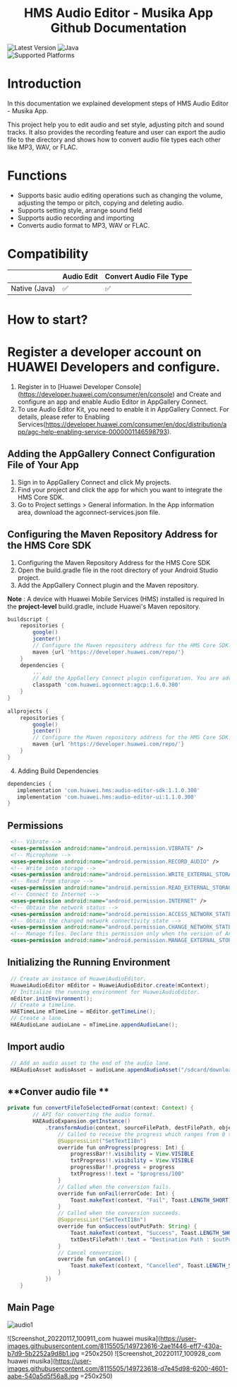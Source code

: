  <h1 align="center">HMS Audio Editor - Musika App Github Documentation</h3>
 
 ![Latest Version](https://img.shields.io/badge/latestVersion-1.0.0-yellow) ![Java](https://img.shields.io/badge/Java-ED8B00?style=for-the-badge&logo=java&logoColor=white)
<br>
![Supported Platforms](https://img.shields.io/badge/Supported_Platforms:-Native_Android-orange)


# Introduction

In this documentation we explained development steps of HMS Audio Editor - Musika App.

This project help you to edit audio and set style, adjusting pitch and sound tracks. It also provides the recording feature and user can export the audio file to the directory and shows how to convert audio file types each other like MP3, WAV, or FLAC. 

# Functions
- Supports basic audio editing operations such as changing the volume, adjusting the tempo or pitch, copying and deleting audio.
- Supports setting style, arrange sound field
- Supports audio recording and importing
- Converts audio format to MP3, WAV or FLAC.

# Compatibility

|   | Audio Edit | Convert Audio File Type |
| --- | --- | --- |
| Native (Java) | ✅ | ✅ |

# How to start?
  
# Register a developer account on HUAWEI Developers and configure.

1. Register in to [Huawei Developer Console] (https://developer.huawei.com/consumer/en/console) and Create and configure an app and enable Audio Editor in AppGallery Connect.
2. To use Audio Editor Kit, you need to enable it in AppGallery Connect. For details, please refer to Enabling Services(https://developer.huawei.com/consumer/en/doc/distribution/app/agc-help-enabling-service-0000001146598793).


##   Adding the AppGallery Connect Configuration File of Your App
1. Sign in to AppGallery Connect and click My projects.
2. Find your project and click the app for which you want to integrate the HMS Core SDK.
3. Go to Project settings > General information. In the App information area, download the agconnect-services.json file.

 ##  Configuring the Maven Repository Address for the HMS Core SDK
1. Configuring the Maven Repository Address for the HMS Core SDK
2. Open the build.gradle file in the root directory of your Android Studio project.
3. Add the AppGallery Connect plugin and the Maven repository.

**Note** : A device with Huawei Mobile Services (HMS) installed is required
In the **project-level** build.gradle, include Huawei's Maven repository.

```groovy
buildscript { 
    repositories { 
        google() 
        jcenter() 
        // Configure the Maven repository address for the HMS Core SDK. 
        maven {url 'https://developer.huawei.com/repo/'} 
    } 
    dependencies { 
        ... 
        // Add the AppGallery Connect plugin configuration. You are advised to use the latest plugin version. 
        classpath 'com.huawei.agconnect:agcp:1.6.0.300' 
    } 
} 
 
allprojects { 
    repositories { 
        google() 
        jcenter() 
        // Configure the Maven repository address for the HMS Core SDK. 
        maven {url 'https://developer.huawei.com/repo/'} 
    } 
} 
```
4. Adding Build Dependencies
```groovy
dependencies { 
   implementation 'com.huawei.hms:audio-editor-sdk:1.1.0.300'
   implementation 'com.huawei.hms:audio-editor-ui:1.1.0.300'
}
```
## **Permissions**
```xml
 <!-- Vibrate -->
 <uses-permission android:name="android.permission.VIBRATE" />
 <!-- Microphone -->
 <uses-permission android:name="android.permission.RECORD_AUDIO" />
 <!-- Write into storage -->
 <uses-permission android:name="android.permission.WRITE_EXTERNAL_STORAGE" />
 <!-- Read from storage -->
 <uses-permission android:name="android.permission.READ_EXTERNAL_STORAGE" />
 <!-- Connect to Internet -->
 <uses-permission android:name="android.permission.INTERNET" />
 <!-- Obtain the network status -->
 <uses-permission android:name="android.permission.ACCESS_NETWORK_STATE" />
 <!-- Obtain the changed network connectivity state -->
 <uses-permission android:name="android.permission.CHANGE_NETWORK_STATE" />
 <!-- Manage files. Declare this permission only when the version of Android in use is 11 or later. -->
 <uses-permission android:name="android.permission.MANAGE_EXTERNAL_STORAGE" />
```
## **Initializing the Running Environment**
```java
 // Create an instance of HuaweiAudioEditor.
 HuaweiAudioEditor mEditor = HuaweiAudioEditor.create(mContext);
 // Initialize the running environment for HuaweiAudioEditor.
 mEditor.initEnvironment();
 // Create a timeline.
 HAETimeLine mTimeLine = mEditor.getTimeLine();
 // Create a lane.
 HAEAudioLane audioLane = mTimeLine.appendAudioLane();
```

## **Import audio**
```java
 // Add an audio asset to the end of the audio lane.
 HAEAudioAsset audioAsset = audioLane.appendAudioAsset("/sdcard/download/test.mp3", mTimeLine.getCurrentTime());
```
## **Conver audio file **
```java
private fun convertFileToSelectedFormat(context: Context) {
        // API for converting the audio format.
        HAEAudioExpansion.getInstance()
            .transformAudio(context, sourceFilePath, destFilePath, object : OnTransformCallBack {
                // Called to receive the progress which ranges from 0 to 100.
                @SuppressLint("SetTextI18n")
                override fun onProgress(progress: Int) {
                    progressBar!!.visibility = View.VISIBLE
                    txtProgress!!.visibility = View.VISIBLE
                    progressBar!!.progress = progress
                    txtProgress!!.text = "$progress/100"
                }
                // Called when the conversion fails.
                override fun onFail(errorCode: Int) {
                    Toast.makeText(context, "Fail", Toast.LENGTH_SHORT).show()
                }
                // Called when the conversion succeeds.
                @SuppressLint("SetTextI18n")
                override fun onSuccess(outPutPath: String) {
                    Toast.makeText(context, "Success", Toast.LENGTH_SHORT).show()
                    txtDestFilePath!!.text = "Destination Path : $outPutPath"
                }
                // Cancel conversion.
                override fun onCancel() {
                    Toast.makeText(context, "Cancelled", Toast.LENGTH_SHORT).show()
                }
            })
    }
  ```

## **Main Page**
 
![audio1](https://user-images.githubusercontent.com/8115505/147818609-cce8bad9-2ffd-4b10-9600-69537daf4726.jpg)

 
![Screenshot_20220117_100911_com huawei musika](https://user-images.githubusercontent.com/8115505/149723616-2ae1f446-eff7-430a-b7d9-5b2252a9d8b1.jpg =250x250)
![Screenshot_20220117_100928_com huawei musika](https://user-images.githubusercontent.com/8115505/149723618-d7e45d98-6200-4601-aabe-540a5d5f56a8.jpg =250x250)

